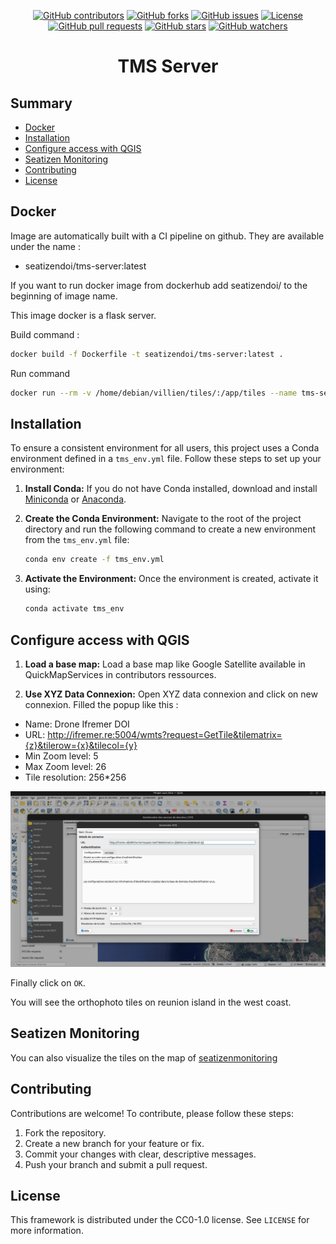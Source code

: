 <p align="center">
  <a href="https://github.com/SeatizenDOI/tms-server/graphs/contributors"><img src="https://img.shields.io/github/contributors/SeatizenDOI/tms-server" alt="GitHub contributors"></a>
  <a href="https://github.com/SeatizenDOI/tms-server/network/members"><img src="https://img.shields.io/github/forks/SeatizenDOI/tms-server" alt="GitHub forks"></a>
  <a href="https://github.com/SeatizenDOI/tms-server/issues"><img src="https://img.shields.io/github/issues/SeatizenDOI/tms-server" alt="GitHub issues"></a>
  <a href="https://github.com/SeatizenDOI/tms-server/blob/master/LICENSE"><img src="https://img.shields.io/github/license/SeatizenDOI/tms-server" alt="License"></a>
  <a href="https://github.com/SeatizenDOI/tms-server/pulls"><img src="https://img.shields.io/github/issues-pr/SeatizenDOI/tms-server" alt="GitHub pull requests"></a>
  <a href="https://github.com/SeatizenDOI/tms-server/stargazers"><img src="https://img.shields.io/github/stars/SeatizenDOI/tms-server" alt="GitHub stars"></a>
  <a href="https://github.com/SeatizenDOI/tms-server/watchers"><img src="https://img.shields.io/github/watchers/SeatizenDOI/tms-server" alt="GitHub watchers"></a>
</p>

<div align="center">

# TMS Server

</div>

## Summary

* [Docker](#docker)
* [Installation](#installation)
* [Configure access with QGIS](#configure-access-with-qgis)
* [Seatizen Monitoring](#seatizenmonitoring)
* [Contributing](#contributing)
* [License](#license)

## Docker

Image are automatically built with a CI pipeline on github. They are available under the name :
* seatizendoi/tms-server:latest

If you want to run docker image from dockerhub add seatizendoi/ to the beginning of image name.

This image docker is a flask server.

Build command :
```bash
docker build -f Dockerfile -t seatizendoi/tms-server:latest .
```

Run command
```bash
docker run --rm -v /home/debian/villien/tiles/:/app/tiles --name tms-server -p 5004:5004 seatizendoi/tms-server:latest
```

## Installation

To ensure a consistent environment for all users, this project uses a Conda environment defined in a `tms_env.yml` file. Follow these steps to set up your environment:

1. **Install Conda:** If you do not have Conda installed, download and install [Miniconda](https://docs.conda.io/en/latest/miniconda.html) or [Anaconda](https://www.anaconda.com/products/distribution).

2. **Create the Conda Environment:** Navigate to the root of the project directory and run the following command to create a new environment from the `tms_env.yml` file:
   ```bash
   conda env create -f tms_env.yml
   ```

3. **Activate the Environment:** Once the environment is created, activate it using:
   ```bash
   conda activate tms_env
   ```

## Configure access with QGIS

1. **Load a base map:** Load a base map like Google Satellite available in QuickMapServices in contributors ressources.

2. **Use XYZ Data Connexion:** Open XYZ data connexion and click on new connexion. Filled the popup like this :

* Name: Drone Ifremer DOI
* URL: http://ifremer.re:5004/wmts?request=GetTile&tilematrix={z}&tilerow={x}&tilecol={y}
* Min Zoom level: 5
* Max Zoom level: 26
* Tile resolution: 256*256

<div align="center">
  <img src="assets/qgis.png" alt="Qgis">
</div>

Finally click on `OK`.

You will see the orthophoto tiles on reunion island in the west coast.

## Seatizen Monitoring

You can also visualize the tiles on the map of [seatizenmonitoring](http://seatizenmonitoring.ifremer.re)

## Contributing

Contributions are welcome! To contribute, please follow these steps:

1. Fork the repository.
2. Create a new branch for your feature or fix.
3. Commit your changes with clear, descriptive messages.
4. Push your branch and submit a pull request.

## License

This framework is distributed under the CC0-1.0 license. See `LICENSE` for more information.
